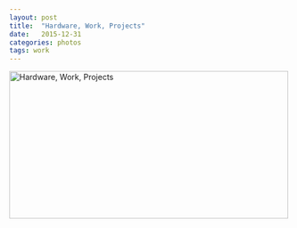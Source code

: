 ```yaml
---
layout: post
title:  "Hardware, Work, Projects"
date:   2015-12-31 
categories: photos
tags: work
---
```


<a data-flickr-embed="true" data-footer="true"  href="https://www.flickr.com/gp/auyongcheemeng/964j0q" title="Hardware, Work, Projects"><img src="https://c1.staticflickr.com/9/8019/7680363344_b739e01a5c.jpg" width="500" height="265" alt="Hardware, Work, Projects"></a><script async src="//embedr.flickr.com/assets/client-code.js" charset="utf-8"></script>